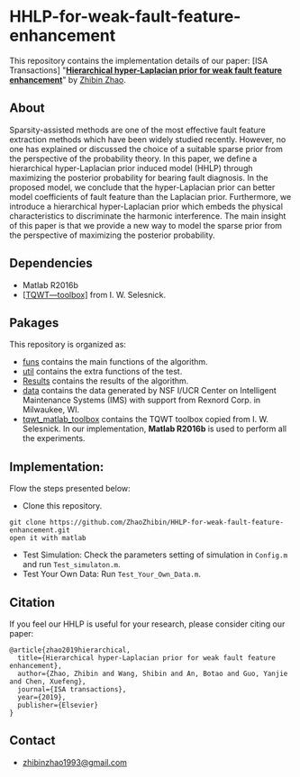 # HHLP-for-weak-fault-feature-enhancement


This repository contains the implementation details of our paper: [ISA Transactions]
"[**Hierarchical hyper-Laplacian prior for weak fault feature enhancement**](https://doi.org/10.1016/j.isatra.2019.06.007)" 
by [Zhibin Zhao](https://zhaozhibin.github.io/). 


## About
Sparsity-assisted methods are one of the most effective fault feature extraction methods which have been widely studied recently. However, no one has explained or discussed the choice of a suitable sparse prior from the perspective of the probability theory. In this paper, we define a hierarchical hyper-Laplacian prior induced model (HHLP) through maximizing the posterior probability for bearing fault diagnosis. In the proposed model, we conclude that the hyper-Laplacian prior can better model coefficients of fault feature than the Laplacian prior. Furthermore, we introduce a hierarchical hyper-Laplacian prior which embeds the physical characteristics to discriminate the harmonic interference. The main insight of this paper is that we provide a new way to model the sparse prior from the perspective of maximizing the posterior probability.

## Dependencies
- Matlab R2016b
- [[TQWT—toolbox]](http://eeweb.poly.edu/iselesni/TQWT/index.html) from I. W. Selesnick. 

## Pakages

This repository is organized as:
- [funs](https://github.com/ZhaoZhibin/HHLP-for-weak-fault-feature-enhancement/tree/master/funs) contains the main functions of the algorithm.
- [util](https://github.com/ZhaoZhibin/HHLP-for-weak-fault-feature-enhancement/tree/master/util) contains the extra functions of the test.
- [Results](https://github.com/ZhaoZhibin/HHLP-for-weak-fault-feature-enhancement/tree/master/Results) contains the results of the algorithm.
- [data](https://github.com/ZhaoZhibin/HHLP-for-weak-fault-feature-enhancement/tree/master/data) contains the data generated by NSF I/UCR Center on Intelligent Maintenance Systems (IMS) with support from Rexnord Corp. in Milwaukee, WI.
- [tqwt_matlab_toolbox](https://github.com/ZhaoZhibin/HHLP-for-weak-fault-feature-enhancement/tree/master/tqwt_matlab_toolbox) contains the TQWT toolbox copied from I. W. Selesnick.
In our implementation, **Matlab R2016b** is used to perform all the experiments.

## Implementation:
Flow the steps presented below:
-  Clone this repository.
```
git clone https://github.com/ZhaoZhibin/HHLP-for-weak-fault-feature-enhancement.git
open it with matlab
```
-  Test Simulation: Check the parameters setting of simulation in `Config.m` and run `Test_simulaton.m`. 
-  Test Your Own Data: Run `Test_Your_Own_Data.m`. 


## Citation
If you feel our HHLP is useful for your research, please consider citing our paper: 

```
@article{zhao2019hierarchical,
  title={Hierarchical hyper-Laplacian prior for weak fault feature enhancement},
  author={Zhao, Zhibin and Wang, Shibin and An, Botao and Guo, Yanjie and Chen, Xuefeng},
  journal={ISA transactions},
  year={2019},
  publisher={Elsevier}
}
```
## Contact
- zhibinzhao1993@gmail.com

